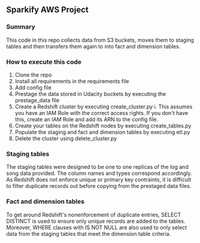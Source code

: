 ## Sparkify AWS Project

### Summary
This code in this repo collects data from S3 buckets, moves them to staging
tables and then transfers them again to into fact and dimension tables.

### How to execute this code

1. Clone the repo
2. Install all requirements in the requirements file
3. Add config file
4. Prestage the data stored in Udacity buckets by executing the prestage_data file
5. Create a Redshift cluster by executing create_cluster.py
    i.  This assumes you have an IAM Role with the correct access rights.
        If you don't have this, create an IAM Role and add its ARN to the config file.
6. Create your tables on the Redshift nodes by executing create_tables.py
7. Populate the staging and fact and dimension tables by executing etl.py
8. Delete the cluster using delete_cluster.py

### Staging tables
The staging tables were designed to be one to one replicas of the log and song data
provided. The column names and types correspond accordingly. As Redshift does not
enforce unique or primary key contraints, it is difficult to filter duplicate records out before
copying from the prestaged data files.

### Fact and dimension tables
To get around Redshift's nonenforcement of duplicate entries, SELECT DISTINCT is used to ensure only
unique records are added to the tables. Moreover, WHERE clauses with IS NOT NULL are also used to only
select data from the staging tables that meet the dimension table criteria.